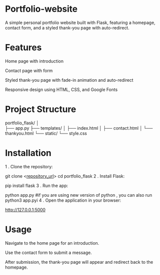 
# Portfolio-website
A simple personal portfolio website built with Flask, featuring a homepage, contact form, and a styled thank-you page with auto-redirect.

# Features
Home page with introduction

Contact page with form

Styled thank-you page with fade-in animation and auto-redirect

Responsive design using HTML, CSS, and Google Fonts

# Project Structure
portfolio_flask/
│  
├── app.py
├── templates/
│   ├── index.html
│   ├── contact.html
│   └── thankyou.html
└── static/
    └── style.css
# Installation
1 . Clone the repository:

git clone <[repository_url](https://github.com/Manisha2704860/Portfolio-website/tree/main)>
cd portfolio_flask
2 . Install Flask:

pip install flask
3 . Run the app:

python app.py
#if you are using new version of python , you can also run
python3 app.pyi 
4 . Open the application in your browser:

http://127.0.0.1:5000
# Usage
Navigate to the home page for an introduction.

Use the contact form to submit a message.

After submission, the thank-you page will appear and redirect back to the homepage.


